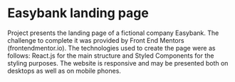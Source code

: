 # Easybank landing page

Project presents the landing page of a fictional company Easybank. The challenge to complete it was provided by Front End Mentors (frontendmentor.io). The technologies used to create the page were as follows: React.js for the main structure and Styled Components for the styling purposes. The website is responsive and may be presented both on desktops as well as on mobile phones.
